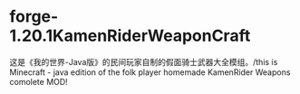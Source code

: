 # forge-1.20.1KamenRiderWeaponCraft
这是《我的世界-Java版》的民间玩家自制的假面骑士武器大全模组。/this is Minecraft - java edition of the folk player homemade KamenRider Weapons comolete MOD!
